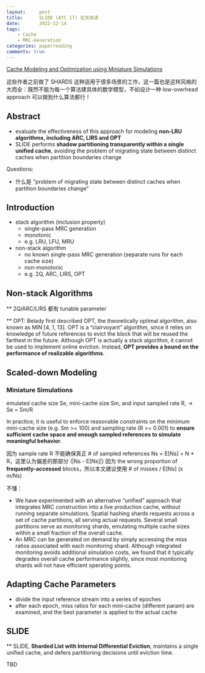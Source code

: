 ```yaml
---
layout:     post
title:      SLIDE (ATC 17) 论文阅读
date:       2022-12-14
tags:
    - Cache
    - MRC-Generation
categories: paperreading
comments: true
---
```


[Cache Modeling and Optimization using Miniature Simulations](https://www.usenix.org/system/files/conference/atc17/atc17-waldspurger.pdf)

这些作者之前做了 SHARDS 这种适用于很多场景的工作，这一篇也是这样风格的大而全：既然不能为每一个算法建具体的数学模型，不如设计一种 low-overhead approach 可以做到什么算法都行！

## Abstract

- evaluate the effectiveness of this approach for modeling **non-LRU algorithms, including ARC, LIRS and OPT**
- SLIDE performs **shadow partitioning transparently within a single unified cache**, avoiding the problem of migrating state between distinct caches when partition boundaries change

Questions:

- 什么是 "problem of migrating state between distinct caches when partition boundaries change"

## Introduction

- stack algorithm (inclusion property)
  - single-pass MRC generation
  - monotonic
  - e.g. LRU, LFU, MRU
- non-stack algorithm
  - no known single-pass MRC generation (separate runs for each cache size)
  - non-monotonic
  - e.g. 2Q, ARC, LIRS, OPT

## Non-stack Algorithms

** 2Q/ARC/LIRS 都有 tunable parameter

** OPT: Belady first described OPT, the theoretically optimal algorithm, also known as MIN [4, 1, 13]. OPT is a “clairvoyant” algorithm, since it relies on knowledge of future references to evict the block that will be reused the farthest in the future. Although OPT is actually a stack algorithm, it cannot be used to implement online eviction. Instead, **OPT provides a bound on the performance of realizable algorithms**.

## Scaled-down Modeling

### Miniature Simulations

emulated cache size Se, mini-cache size Sm, and input sampled rate R, -> Se = Sm/R

In practice, it is useful to enforce reasonable constraints on the minimum mini-cache size (e.g. Sm >= 100) and sampling rate (R >= 0.001) to **ensure sufficient cache space and enough sampled references to simulate meaningful behavior**.

因为 sample rate R 不能确保真正 # of sampled references Ns = E[Ns] = N * R，这里认为偏差的那部分 (\|Ns - E[Ns]\|) 因为 the wrong proportion of **frequently-accessed** blocks，所以本文建议使用 # of misses / E[Ns] (x m/Ns)

不懂：

- We have experimented with an alternative “unified” approach that integrates MRC construction into a live production cache, without running separate simulations. Spatial hashing shards requests across a set of cache partitions, all serving actual requests. Several small partitions serve as monitoring shards, emulating multiple cache sizes within a small fraction of the overall cache.
- An MRC can be generated on demand by simply accessing the miss ratios associated with each monitoring shard. Although integrated monitoring avoids additional simulation costs, we found that it typically degrades overall cache performance slightly, since most monitoring shards will not have efficient operating points.

## Adapting Cache Parameters

- divide the input reference stream into a series of epoches
- after each epoch, miss ratios for each mini-cache (different param) are examined, and the best parameter is applied to the actual cache

## SLIDE

** SLIDE, **Sharded List with Internal Differential Eviction**, maintains a single unified cache, and defers partitioning decisions until eviction time.

TBD